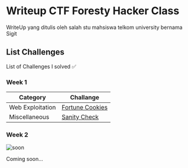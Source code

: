 # Writeup CTF Foresty Hacker Class

WriteUp yang ditulis oleh salah stu mahsiswa telkom university bernama Sigit

## List Challenges

List of Challenges I solved :white_check_mark:

### Week 1

| Category         | Challange                                     |
| ---------------- | --------------------------------------------- |
| Web Exploitation | [Fortune Cookies](/FortuneCookies/fortune.md) |
| Miscellaneous    | [Sanity Check](/SanityCheck/sanity.md)        |

### Week 2

![soon](https://media.giphy.com/media/mguPrVJAnEHIY/giphy.gif)

Coming soon...
